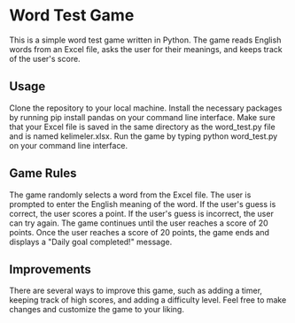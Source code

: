 # Word Test Game
This is a simple word test game written in Python. The game reads English words from an Excel file, asks the user for their meanings, and keeps track of the user's score.

## Usage
Clone the repository to your local machine.
Install the necessary packages by running pip install pandas on your command line interface.
Make sure that your Excel file is saved in the same directory as the word_test.py file and is named kelimeler.xlsx.
Run the game by typing python word_test.py on your command line interface.

## Game Rules
The game randomly selects a word from the Excel file.
The user is prompted to enter the English meaning of the word.
If the user's guess is correct, the user scores a point.
If the user's guess is incorrect, the user can try again.
The game continues until the user reaches a score of 20 points.
Once the user reaches a score of 20 points, the game ends and displays a "Daily goal completed!" message.

## Improvements
There are several ways to improve this game, such as adding a timer, keeping track of high scores, and adding a difficulty level. Feel free to make changes and customize the game to your liking.
